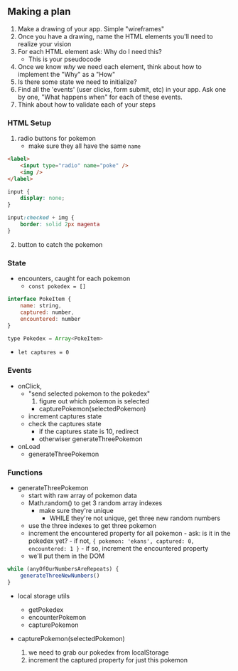 ## Making a plan
1) Make a drawing of your app. Simple "wireframes"
2) Once you have a drawing, name the HTML elements you'll need to realize your vision
3) For each HTML element ask: Why do I need this?
    - This is your pseudocode
4) Once we know _why_ we need each element, think about how to implement the "Why" as a "How"
5) Is there some state we need to initialize?
6) Find all the 'events' (user clicks, form submit, etc) in your app. Ask one by one, "What happens when" for each of these events.
7) Think about how to validate each of your steps

### HTML Setup
1) radio buttons for pokemon
    - make sure they all have the same `name`

```html
<label>
    <input type="radio" name="poke" />
    <img />
</label>
```

```css
input {
    display: none;
}

input:checked + img {
    border: solid 2px magenta
}
```

2) button to catch the pokemon

### State
- encounters, caught for each pokemon
    - `const pokedex = []`

```js
interface PokeItem {
    name: string,
    captured: number,
    encountered: number
}

type Pokedex = Array<PokeItem>
```

- `let captures = 0`

### Events
- onClick,
    - "send selected pokemon to the pokedex"
        1) figure out which pokemon is selected
        - capturePokemon(selectedPokemon)
    - increment captures state
    - check the captures state
        - if the captures state is 10, redirect
        - otherwiser generateThreePokemon
- onLoad
    - generateThreePokemon


### Functions
- generateThreePokemon
    - start with raw array of pokemon data
    - Math.random() to get 3 random array indexes
        - make sure they're unique
            - WHILE they're not unique, get three new random numbers
    - use the three indexes to get three pokemon
    - increment the encountered property for all pokemon
            - ask: is it in the pokedex yet?
            - if not, `{ pokemon: 'ekans', captured: 0, encountered: 1 }`
            - if so, increment the encountered property
    - we'll put them in the DOM

```js
while (anyOfOurNumbersAreRepeats) {
    generateThreeNewNumbers()
}
```

- local storage utils
    - getPokedex
    - encounterPokemon
    - capturePokemon


- capturePokemon(selectedPokemon)
    1) we need to grab our pokedex from localStorage
    2) increment the captured property for just this pokemon
